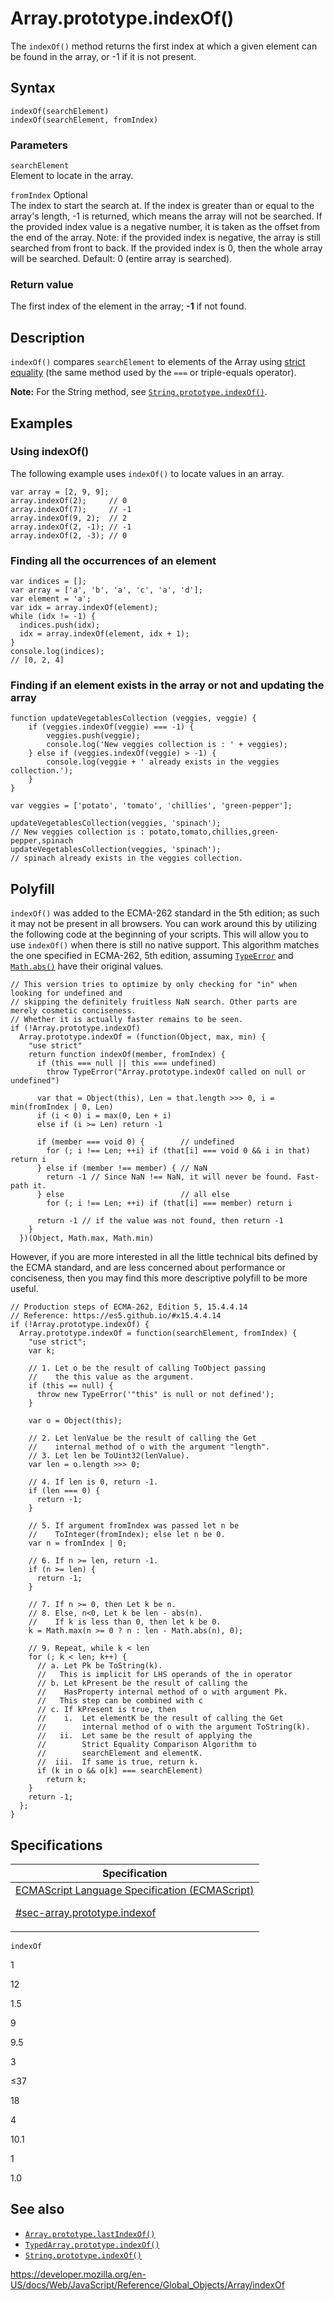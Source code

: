 # Array.prototype.indexOf()

The `indexOf()` method returns the first index at which a given element can be found in the array, or -1 if it is not present.

## Syntax

    indexOf(searchElement)
    indexOf(searchElement, fromIndex)

### Parameters

`searchElement`  
Element to locate in the array.

`fromIndex` <span class="badge inline optional">Optional</span>  
The index to start the search at. If the index is greater than or equal to the array's length, -1 is returned, which means the array will not be searched. If the provided index value is a negative number, it is taken as the offset from the end of the array. Note: if the provided index is negative, the array is still searched from front to back. If the provided index is 0, then the whole array will be searched. Default: 0 (entire array is searched).

### Return value

The first index of the element in the array; **-1** if not found.

## Description

`indexOf()` compares `searchElement` to elements of the Array using [strict equality](../../operators/strict_equality) (the same method used by the `===` or triple-equals operator).

**Note:** For the String method, see [`String.prototype.indexOf()`](../string/indexof).

## Examples

### Using indexOf()

The following example uses `indexOf()` to locate values in an array.

    var array = [2, 9, 9];
    array.indexOf(2);     // 0
    array.indexOf(7);     // -1
    array.indexOf(9, 2);  // 2
    array.indexOf(2, -1); // -1
    array.indexOf(2, -3); // 0

### Finding all the occurrences of an element

    var indices = [];
    var array = ['a', 'b', 'a', 'c', 'a', 'd'];
    var element = 'a';
    var idx = array.indexOf(element);
    while (idx != -1) {
      indices.push(idx);
      idx = array.indexOf(element, idx + 1);
    }
    console.log(indices);
    // [0, 2, 4]

### Finding if an element exists in the array or not and updating the array

    function updateVegetablesCollection (veggies, veggie) {
        if (veggies.indexOf(veggie) === -1) {
            veggies.push(veggie);
            console.log('New veggies collection is : ' + veggies);
        } else if (veggies.indexOf(veggie) > -1) {
            console.log(veggie + ' already exists in the veggies collection.');
        }
    }

    var veggies = ['potato', 'tomato', 'chillies', 'green-pepper'];

    updateVegetablesCollection(veggies, 'spinach');
    // New veggies collection is : potato,tomato,chillies,green-pepper,spinach
    updateVegetablesCollection(veggies, 'spinach');
    // spinach already exists in the veggies collection.

## Polyfill

`indexOf()` was added to the ECMA-262 standard in the 5th edition; as such it may not be present in all browsers. You can work around this by utilizing the following code at the beginning of your scripts. This will allow you to use `indexOf()` when there is still no native support. This algorithm matches the one specified in ECMA-262, 5th edition, assuming [`TypeError`](../typeerror) and [`Math.abs()`](../math/abs) have their original values.

    // This version tries to optimize by only checking for "in" when looking for undefined and
    // skipping the definitely fruitless NaN search. Other parts are merely cosmetic conciseness.
    // Whether it is actually faster remains to be seen.
    if (!Array.prototype.indexOf)
      Array.prototype.indexOf = (function(Object, max, min) {
        "use strict"
        return function indexOf(member, fromIndex) {
          if (this === null || this === undefined)
            throw TypeError("Array.prototype.indexOf called on null or undefined")

          var that = Object(this), Len = that.length >>> 0, i = min(fromIndex | 0, Len)
          if (i < 0) i = max(0, Len + i)
          else if (i >= Len) return -1

          if (member === void 0) {        // undefined
            for (; i !== Len; ++i) if (that[i] === void 0 && i in that) return i
          } else if (member !== member) { // NaN
            return -1 // Since NaN !== NaN, it will never be found. Fast-path it.
          } else                          // all else
            for (; i !== Len; ++i) if (that[i] === member) return i

          return -1 // if the value was not found, then return -1
        }
      })(Object, Math.max, Math.min)

However, if you are more interested in all the little technical bits defined by the ECMA standard, and are less concerned about performance or conciseness, then you may find this more descriptive polyfill to be more useful.

    // Production steps of ECMA-262, Edition 5, 15.4.4.14
    // Reference: https://es5.github.io/#x15.4.4.14
    if (!Array.prototype.indexOf) {
      Array.prototype.indexOf = function(searchElement, fromIndex) {
        "use strict";
        var k;

        // 1. Let o be the result of calling ToObject passing
        //    the this value as the argument.
        if (this == null) {
          throw new TypeError('"this" is null or not defined');
        }

        var o = Object(this);

        // 2. Let lenValue be the result of calling the Get
        //    internal method of o with the argument "length".
        // 3. Let len be ToUint32(lenValue).
        var len = o.length >>> 0;

        // 4. If len is 0, return -1.
        if (len === 0) {
          return -1;
        }

        // 5. If argument fromIndex was passed let n be
        //    ToInteger(fromIndex); else let n be 0.
        var n = fromIndex | 0;

        // 6. If n >= len, return -1.
        if (n >= len) {
          return -1;
        }

        // 7. If n >= 0, then Let k be n.
        // 8. Else, n<0, Let k be len - abs(n).
        //    If k is less than 0, then let k be 0.
        k = Math.max(n >= 0 ? n : len - Math.abs(n), 0);

        // 9. Repeat, while k < len
        for (; k < len; k++) {
          // a. Let Pk be ToString(k).
          //   This is implicit for LHS operands of the in operator
          // b. Let kPresent be the result of calling the
          //    HasProperty internal method of o with argument Pk.
          //   This step can be combined with c
          // c. If kPresent is true, then
          //    i.  Let elementK be the result of calling the Get
          //        internal method of o with the argument ToString(k).
          //   ii.  Let same be the result of applying the
          //        Strict Equality Comparison Algorithm to
          //        searchElement and elementK.
          //  iii.  If same is true, return k.
          if (k in o && o[k] === searchElement)
            return k;
        }
        return -1;
      };
    }

## Specifications

<table><thead><tr class="header"><th>Specification</th></tr></thead><tbody><tr class="odd"><td><a href="https://tc39.es/ecma262/#sec-array.prototype.indexof">ECMAScript Language Specification (ECMAScript) 
<br/>


<span class="small">#sec-array.prototype.indexof</span></a></td></tr></tbody></table>

`indexOf`

1

12

1.5

9

9.5

3

≤37

18

4

10.1

1

1.0

## See also

-   [`Array.prototype.lastIndexOf()`](lastindexof)
-   [`TypedArray.prototype.indexOf()`](../typedarray/indexof)
-   [`String.prototype.indexOf()`](../string/indexof)

<a href="https://developer.mozilla.org/en-US/docs/Web/JavaScript/Reference/Global_Objects/Array/indexOf" class="_attribution-link">https://developer.mozilla.org/en-US/docs/Web/JavaScript/Reference/Global_Objects/Array/indexOf</a>
